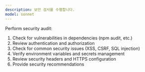 ```yaml
---
description: 보안 검사를 수행합니다.
model: sonnet
---
```


Perform security audit:

1. Check for vulnerabilities in dependencies (npm audit, etc.)
2. Review authentication and authorization
3. Check for common security issues (XSS, CSRF, SQL injection)
4. Verify environment variables and secrets management
5. Review security headers and HTTPS configuration
6. Provide security recommendations
